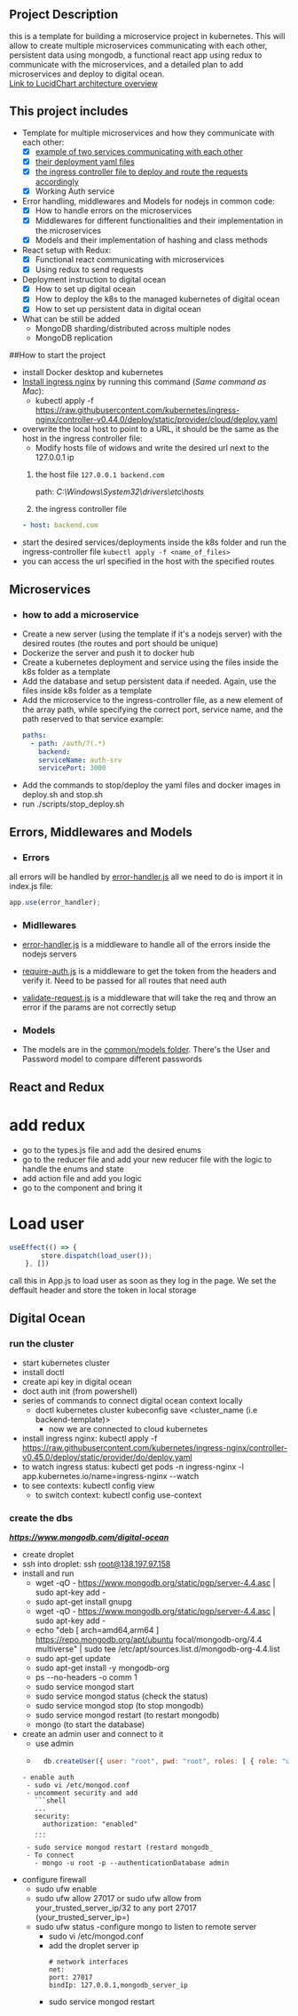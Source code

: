 ## Project Description

this is a template for building a microservice project in kubernetes. This will allow to create multiple microservices
communicating with each other, persistent data using mongodb, a functional react app using redux to communicate with the
microservices, and a detailed plan to add microservices and deploy to digital ocean. <br>
[Link to LucidChart architecture overview](https://lucid.app/documents/view/20c72f37-30c7-426e-bd57-86c2f697966d)

## This project includes

- Template for multiple microservices and how they communicate with each other:
    - [X] [example of two services communicating with each other](./app/payment/routes/online.js)
    - [X] [their deployment yaml files](./k8s)
    - [X] [the ingress controller file to deploy and route the requests accordingly](./k8s/ingress/ingress-controller.yaml)
    - [X] Working Auth service
- Error handling, middlewares and Models for nodejs in common code:
    - [X] How to handle errors on the microservices
    - [X] Middlewares for different functionalities and their implementation in the microservices
    - [X] Models and their implementation of hashing and class methods
- React setup with Redux:
    - [X] Functional react communicating with microservices
    - [X] Using redux to send requests
- Deployment instruction to digital ocean
    - [X] How to set up digital ocean
    - [X] How to deploy the k8s to the managed kubernetes of digital ocean
    - [X] How to set up persistent data in digital ocean
- What can be still be added
    - MongoDB sharding/distributed across multiple nodes
    - MongoDB replication

##How to start the project
- install Docker desktop and kubernetes
- [Install ingress nginx](https://kubernetes.github.io/ingress-nginx/deploy/#docker-for-mac) by running this command (*Same command as Mac*):
    - kubectl apply -f https://raw.githubusercontent.com/kubernetes/ingress-nginx/controller-v0.44.0/deploy/static/provider/cloud/deploy.yaml
- overwrite the local host to point to a URL, it should be the same as the host in the ingress controller file:
    - Modify hosts file of widows and write the desired url next to the 127.0.0.1 ip
    1. the host file
    ```127.0.0.1 backend.com ``` 
       
       path: *C:\Windows\System32\drivers\etc\hosts*
    2. the ingress controller file
    ```yaml
    - host: backend.com
    ```
- start the desired services/deployments inside the k8s folder and run the ingress-controller file
```kubectl apply -f <name_of_files>```
- you can access the url specified in the host with the specified routes

## Microservices
- ### how to add a microservice
- Create a new server (using the template if it's a nodejs server) with the desired routes (the routes and port should be unique)
- Dockerize the server and push it to docker hub
- Create a kubernetes deployment and service using the files inside the k8s folder as a template
- Add the database and setup persistent data if needed. Again, use the files inside k8s folder as a template
- Add the microservice to the ingress-controller file, as a new element of the array path, while specifying the correct port, service name, and the path reserved to that service
example:
    ```yaml
    paths:
      - path: /auth/?(.*)
        backend:
        serviceName: auth-srv
        servicePort: 3000
    ```
- Add the commands to stop/deploy the yaml files and docker images in deploy.sh and stop.sh
- run ./scripts/stop_deploy.sh

## Errors, Middlewares and Models
- ### Errors
all errors will be handled by [error-handler.js](./common/middlewares/error-handler.js)
all we need to do is import it in index.js file:
```js
app.use(error_handler);
```
- ### Midllewares
- [error-handler.js](./common/middlewares/error-handler.js) is a middleware to handle all of the errors inside the nodejs servers
- [require-auth.js](./common/middlewares/require-auth.js) is a middleware to get the token from the headers and verify it. Need to be passed for all routes that need auth
- [validate-request.js](./common/middlewares/validate-request.js) is a middleware that will take the req and throw an error if the params are not correctly setup

- ### Models
- The models are in the [common/models folder](./common/models). There's the User and Password model to compare different passwords
## React and Redux
# add redux
- go to the types.js file and add the desired enums
- go to the reducer file and add your new reducer file with the logic to handle the enums and state
- add action file and add you logic
- go to the component and bring it
# Load user
```js
useEffect(() => {
        store.dispatch(load_user());
    }, [])
```
call this in App.js to load user as soon as they log in the page. We set the deffault header and store the token in local storage
## Digital Ocean
### run the cluster
- start kubernetes cluster
- install doctl
- create api key in digital ocean 
- doct auth init (from powershell)
- series of commands to connect digital ocean context locally
  - doctl kubernetes cluster kubeconfig save <cluster_name (i.e backend-template)>
    - now we are connected to cloud kubernetes
- install ingress nginx: kubectl apply -f https://raw.githubusercontent.com/kubernetes/ingress-nginx/controller-v0.45.0/deploy/static/provider/do/deploy.yaml
- to watch ingress status: kubectl get pods -n ingress-nginx -l app.kubernetes.io/name=ingress-nginx --watch
- to see contexts: kubectl config view
  - to switch context: kubectl config use-context <name i.e docker-desktop>
### create the dbs
***https://www.mongodb.com/digital-ocean*** <br>
- create droplet
- ssh into droplet: ssh root@138.197.97.158
- install and run
  - wget -qO - https://www.mongodb.org/static/pgp/server-4.4.asc | sudo apt-key add -
  - sudo apt-get install gnupg
  - wget -qO - https://www.mongodb.org/static/pgp/server-4.4.asc | sudo apt-key add -
  - echo "deb [ arch=amd64,arm64 ] https://repo.mongodb.org/apt/ubuntu focal/mongodb-org/4.4 multiverse" | sudo tee /etc/apt/sources.list.d/mongodb-org-4.4.list
  - sudo apt-get update
  - sudo apt-get install -y mongodb-org
  - ps --no-headers -o comm 1
  - sudo service mongod start
  - sudo service mongod status (check the status)
  - sudo service mongod stop (to stop mongodb)
  - sudo service mongod restart (to restart mongodb)
  - mongo (to start the database)
- create an admin user and connect to it
  - use admin
  - ```javascript
      db.createUser({ user: "root", pwd: "root", roles: [ { role: "userAdminAnyDatabase", db: "admin" }, "readWriteAnyDatabase" ]})
   ```
  - enable auth
    - sudo vi /etc/mongod.conf
    - uncomment security and add
      ```shell
      ...
      security:
        authorization: "enabled"
      ...
      ```
    - sudo service mongod restart (restard mongodb_
    - To connect
      - mongo -u root -p --authenticationDatabase admin
- configure firewall
  - sudo ufw enable
  - sudo ufw allow 27017 or sudo ufw allow from your_trusted_server_ip/32 to any port 27017 (your_trusted_server_ip=)
  - sudo ufw status
-configure mongo to listen to remote server
    - sudo vi /etc/mongod.conf
    - add the droplet server ip
      ```shell
      # network interfaces
      net:
      port: 27017
      bindIp: 127.0.0.1,mongodb_server_ip
      ```
    - sudo service mongod restart






  

